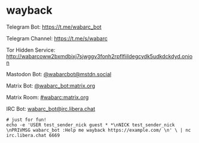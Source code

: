 # wayback

Telegram Bot: <https://t.me/wabarc_bot>

Telegram Channel: <https://t.me/s/wabarc>

Tor Hidden Service: <http://wabarcoww2bxmdbixj7sjwggv3fonh2rpflfiildegcydk5udkdckdyd.onion>

Mastodon Bot: [@wabarcbot@mstdn.social](https://mstdn.social/@wabarcbot)

Matrix Bot: [@wabarc_bot:matrix.org](https://matrix.to/#/@wabarc_bot:matrix.org)

Matrix Room: [#wabarc:matrix.org](https://matrix.to/#/#wabarc:matrix.org)

IRC Bot: wabarc_bot@irc.libera.chat

```shell
# just for fun!
echo -e 'USER test_sender_nick guest * *\nNICK test_sender_nick \nPRIVMSG wabarc_bot :Help me wayback https://example.com/ \n' \ | nc irc.libera.chat 6669
```
